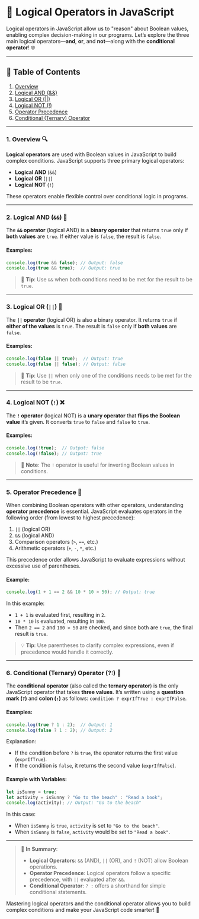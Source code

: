 # 🔗 Logical Operators in JavaScript

Logical operators in JavaScript allow us to "reason" about Boolean values, enabling complex decision-making in our programs. Let’s explore the three main logical operators—**and**, **or**, and **not**—along with the **conditional operator**! 🌐

---

## 📖 Table of Contents
1. [Overview](#1-overview-)
2. [Logical AND (&&)](#2-logical-and--)
3. [Logical OR (||)](#3-logical-or-)
4. [Logical NOT (!)](#4-logical-not-)
5. [Operator Precedence](#5-operator-precedence-)
6. [Conditional (Ternary) Operator](#6-conditional-ternary-operator-)

---

### 1. Overview 🔍

**Logical operators** are used with Boolean values in JavaScript to build complex conditions. JavaScript supports three primary logical operators:
- **Logical AND** (`&&`)
- **Logical OR** (`||`)
- **Logical NOT** (`!`)

These operators enable flexible control over conditional logic in programs.

---

### 2. Logical AND (`&&`) 🔗

The **`&&` operator** (logical AND) is a **binary operator** that returns `true` only if **both values** are `true`. If either value is `false`, the result is `false`.

#### Examples:
```javascript
console.log(true && false); // Output: false
console.log(true && true);  // Output: true
```

> 🔹 **Tip**: Use `&&` when both conditions need to be met for the result to be `true`.

---

### 3. Logical OR (`||`) 🔗

The **`||` operator** (logical OR) is also a binary operator. It returns `true` if **either of the values** is `true`. The result is `false` only if **both values** are `false`.

#### Examples:
```javascript
console.log(false || true);  // Output: true
console.log(false || false); // Output: false
```

> 🧠 **Tip**: Use `||` when only one of the conditions needs to be met for the result to be `true`.

---

### 4. Logical NOT (`!`) ❌

The **`!` operator** (logical NOT) is a **unary operator** that **flips the Boolean value** it’s given. It converts `true` to `false` and `false` to `true`.

#### Examples:
```javascript
console.log(!true);  // Output: false
console.log(!false); // Output: true
```

> 📌 **Note**: The `!` operator is useful for inverting Boolean values in conditions.

---

### 5. Operator Precedence 📝

When combining Boolean operators with other operators, understanding **operator precedence** is essential. JavaScript evaluates operators in the following order (from lowest to highest precedence):

1. `||` (logical OR)
2. `&&` (logical AND)
3. Comparison operators (`>`, `==`, etc.)
4. Arithmetic operators (`+`, `-`, `*`, etc.)

This precedence order allows JavaScript to evaluate expressions without excessive use of parentheses.

#### Example:
```javascript
console.log(1 + 1 == 2 && 10 * 10 > 50); // Output: true
```

In this example:
- `1 + 1` is evaluated first, resulting in `2`.
- `10 * 10` is evaluated, resulting in `100`.
- Then `2 == 2` and `100 > 50` are checked, and since both are `true`, the final result is `true`.

> 💡 **Tip**: Use parentheses to clarify complex expressions, even if precedence would handle it correctly.

---

### 6. Conditional (Ternary) Operator (?:) 🔄

The **conditional operator** (also called the **ternary operator**) is the only JavaScript operator that takes **three values**. It’s written using a **question mark (`?`)** and **colon (`:`)** as follows: `condition ? exprIfTrue : exprIfFalse`.

#### Examples:
```javascript
console.log(true ? 1 : 2);  // Output: 1
console.log(false ? 1 : 2); // Output: 2
```

Explanation:
- If the condition before `?` is `true`, the operator returns the first value (`exprIfTrue`).
- If the condition is `false`, it returns the second value (`exprIfFalse`).

#### Example with Variables:
```javascript
let isSunny = true;
let activity = isSunny ? "Go to the beach" : "Read a book";
console.log(activity); // Output: "Go to the beach"
```

In this case:
- When `isSunny` is `true`, `activity` is set to `"Go to the beach"`.
- When `isSunny` is `false`, `activity` would be set to `"Read a book"`.

---

> 🧠 **In Summary**:
> - **Logical Operators**: `&&` (AND), `||` (OR), and `!` (NOT) allow Boolean operations.
> - **Operator Precedence**: Logical operators follow a specific precedence, with `||` evaluated after `&&`.
> - **Conditional Operator**: `? :` offers a shorthand for simple conditional statements.

Mastering logical operators and the conditional operator allows you to build complex conditions and make your JavaScript code smarter! 🎉